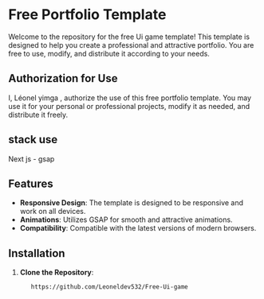 # Free Portfolio Template

Welcome to the repository for the free Ui game template! This template is designed to help you create a professional and attractive portfolio. You are free to use, modify, and distribute it according to your needs.

## Authorization for Use

I, Léonel yimga , authorize the use of this free portfolio template. You may use it for your personal or professional projects, modify it as needed, and distribute it freely.


## stack use

Next js -  gsap 


## Features

- **Responsive Design**: The template is designed to be responsive and work on all devices.
- **Animations**: Utilizes GSAP for smooth and attractive animations.
- **Compatibility**: Compatible with the latest versions of modern browsers.

## Installation

1. **Clone the Repository**:
   ```bash
      https://github.com/Leoneldev532/Free-Ui-game

